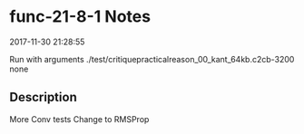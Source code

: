 # func-21-8-1 Notes

2017-11-30 21:28:55

Run with arguments ./test/critiquepracticalreason_00_kant_64kb.c2cb-3200 none

## Description

More Conv tests
Change to RMSProp
